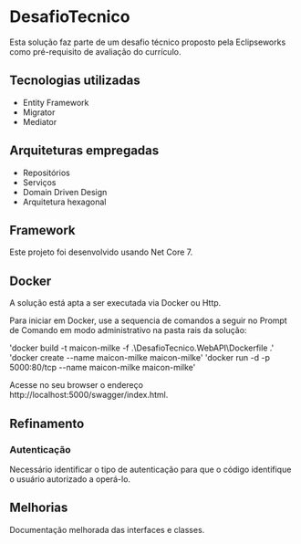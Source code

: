# DesafioTecnico
Esta solução faz parte de um desafio técnico proposto pela Eclipseworks como pré-requisito de avaliação do currículo.

## Tecnologias utilizadas
* Entity Framework
* Migrator
* Mediator

## Arquiteturas empregadas
* Repositórios
* Serviços
* Domain Driven Design
* Arquitetura hexagonal

## Framework
Este projeto foi desenvolvido usando Net Core 7.

## Docker
A solução está apta a ser executada via Docker ou Http.

Para iniciar em Docker, use a sequencia de comandos a seguir no Prompt de Comando em modo administrativo na pasta rais da solução:

'docker build -t maicon-milke -f .\DesafioTecnico.WebAPI\Dockerfile .'
'docker create --name maicon-milke maicon-milke'
'docker run -d -p 5000:80/tcp --name maicon-milke maicon-milke'

Acesse no seu browser o endereço http://localhost:5000/swagger/index.html.

## Refinamento

### Autenticação
Necessário identificar o tipo de autenticação para que o código identifique o usuário autorizado a operá-lo.

## Melhorias
Documentação  melhorada das interfaces e classes. 